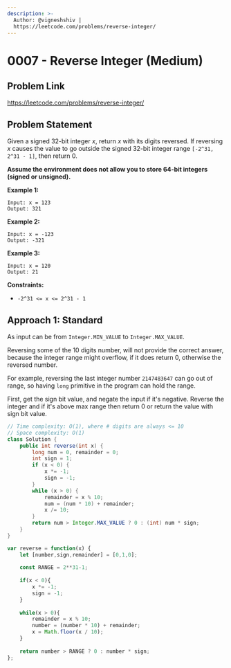```yaml
---
description: >-
  Author: @vigneshshiv |
  https://leetcode.com/problems/reverse-integer/
---
```


# 0007 - Reverse Integer (Medium)

## Problem Link

https://leetcode.com/problems/reverse-integer/

## Problem Statement

Given a signed 32-bit integer $x$, return $x$ with its digits reversed. If reversing $x$ causes the value to go outside the signed 32-bit integer range `[-2^31, 2^31 - 1]`, then return $0$.

**Assume the environment does not allow you to store 64-bit integers (signed or unsigned).**

**Example 1:**

```
Input: x = 123
Output: 321
```

**Example 2:**

```
Input: x = -123
Output: -321
```

**Example 3:**

```
Input: x = 120
Output: 21
```

**Constraints:**

* `-2^31 <= x <= 2^31 - 1`

## Approach 1: Standard

As input can be from `Integer.MIN_VALUE` to `Integer.MAX_VALUE`. 

Reversing some of the 10 digits number, will not provide the correct answer, because the integer range might overflow, if it does return 0, otherwise the reversed number. 

For example, reversing the last integer number `2147483647` can go out of range, so having `long` primitive in the program can hold the range. 

First, get the sign bit value, and negate the input if it's negative.
Reverse the integer and if it's above max range then return 0 or return the value with sign bit value.

<Tabs>
<TabItem value="java" label="Java">
<SolutionAuthor name="@vigneshshiv"/>

```java
// Time complexity: O(1), where # digits are always <= 10
// Space complexity: O(1)
class Solution {
    public int reverse(int x) {
        long num = 0, remainder = 0;
        int sign = 1;
        if (x < 0) {
            x *= -1;
            sign = -1;
        }
        while (x > 0) {
            remainder = x % 10;
            num = (num * 10) + remainder;
            x /= 10;
        }
        return num > Integer.MAX_VALUE ? 0 : (int) num * sign;
    }
}
```
</TabItem>
<TabItem value="javascript" label="JavaScript">
<SolutionAuthor name="@MithunPrabhu777"/>

```javascript
var reverse = function(x) {
    let [number,sign,remainder] = [0,1,0];
    
    const RANGE = 2**31-1;
    
    if(x < 0){
        x *= -1;
        sign = -1;
    }
    
    while(x > 0){
        remainder = x % 10;
        number = (number * 10) + remainder;
        x = Math.floor(x / 10);
    }
    
    return number > RANGE ? 0 : number * sign;
};
```
</TabItem>
</Tabs>